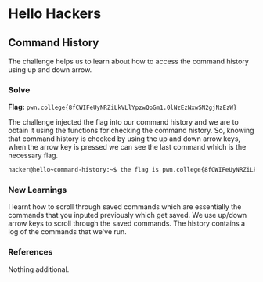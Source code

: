 # Hello Hackers

## Command History
The challenge helps us to learn about how to access the command history using up and down arrow.

### Solve
**Flag:** `pwn.college{8fCWIFeUyNRZiLkVLlYpzwQoGm1.0lNzEzNxwSN2gjNzEzW}`

The challenge injected the flag into our command history and we are to obtain it using the functions for checking the command history. So, knowing that command history is checked by using the up and down arrow keys, when the arrow key is pressed we can see the last command which is the necessary flag.

```bash
hacker@hello~command-history:~$ the flag is pwn.college{8fCWIFeUyNRZiLkVLlYpzwQoGm1.0lNzEzNxwSN2gjNzEzW}
```

### New Learnings
I learnt how to scroll through saved commands which are essentially the commands that you inputed previously which get saved. We use up/down arrow keys to scroll through the saved commands. The history contains a log of the commands that we've run. 

### References 
Nothing additional. 
